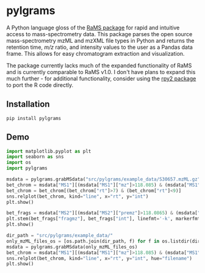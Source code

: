 # pylgrams
A Python language gloss of the [RaMS package](https://github.com/wkumler/RaMS) for rapid and intuitive access to mass-spectrometry data. This package parses the open source mass-spectrometry mzML and mzXML file types in Python and returns the retention time, *m/z* ratio, and intensity values to the user as a Pandas data frame. This allows for easy chromatogram extraction and visualization.

The package currently lacks much of the expanded functionality of RaMS and is currently comparable to RaMS v1.0. I don't have plans to expand this much further - for additional functionality, consider using the [rpy2 package](https://rpy2.github.io/) to port the R code directly.

## Installation

`pip install pylgrams`

## Demo

```python
import matplotlib.pyplot as plt
import seaborn as sns
import os
import pylgrams

msdata = pylgrams.grabMSdata("src/pylgrams/example_data/S30657.mzML.gz")
bet_chrom = msdata["MS1"][(msdata["MS1"]["mz"]>118.085) & (msdata["MS1"]["mz"]<118.087)]
bet_chrom = bet_chrom[(bet_chrom["rt"]>7) & (bet_chrom["rt"]<9)]
sns.relplot(bet_chrom, kind="line", x="rt", y="int")
plt.show()

bet_frags = msdata["MS2"][(msdata["MS2"]["premz"]>118.0865) & (msdata["MS2"]["premz"]<118.0867)]
plt.stem(bet_frags["fragmz"], bet_frags["int"], linefmt='-k', markerfmt='ko', basefmt=" ")
plt.show()

dir_path = "src/pylgrams/example_data/"
only_mzML_files_os = [os.path.join(dir_path, f) for f in os.listdir(dir_path) if f.endswith('.mzML.gz')]
msdata = pylgrams.grabMSdata(only_mzML_files_os)
bet_chrom = msdata["MS1"][(msdata["MS1"]["mz"]>118.085) & (msdata["MS1"]["mz"]<118.087)]
sns.relplot(bet_chrom, kind="line", x="rt", y="int", hue="filename")
plt.show()
```
